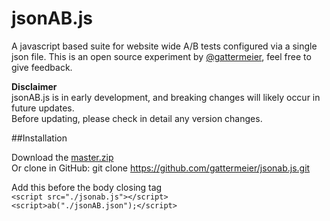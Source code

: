 jsonAB.js
=========

A javascript based suite for website wide A/B tests configured via a single json file.
This is an open source experiment by [@gattermeier](www.twitter.com/gattermeier), feel free to give feedback.

**Disclaimer**  
jsonAB.js is in early development, and breaking changes will likely occur in future updates.  
Before updating, please check in detail any version changes.

##Installation

Download the [master.zip](https://github.com/Gattermeier/jsonAB.js/archive/master.zip)  
Or clone in GitHub: git clone https://github.com/gattermeier/jsonab.js.git

Add this before the body closing tag   
`<script src="./jsonab.js"></script>`   
`<script>ab("./jsonAB.json");</script>`
